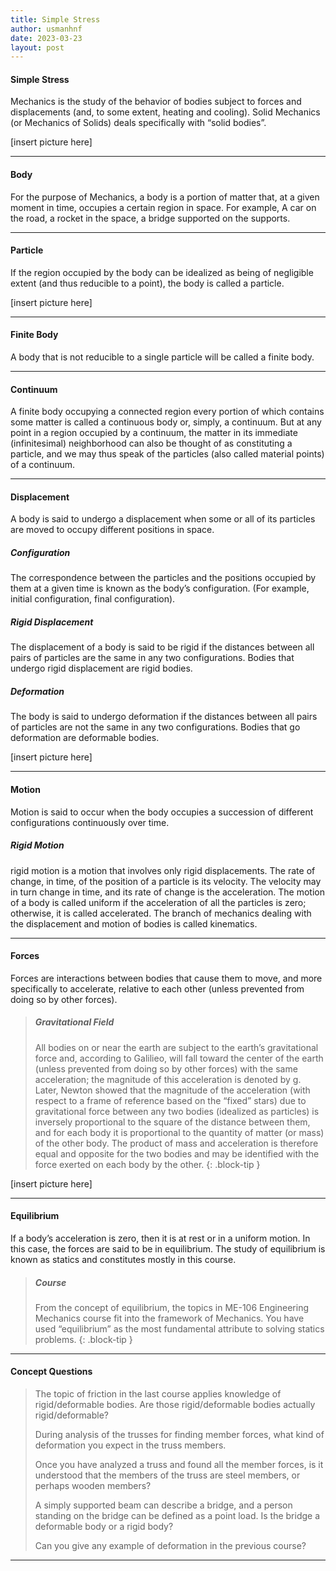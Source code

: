 ```yaml
---
title: Simple Stress
author: usmanhnf
date: 2023-03-23
layout: post
---
```







#### Simple Stress

Mechanics is the study of the behavior of bodies subject to forces and displacements (and, to some extent, heating and cooling). Solid Mechanics (or Mechanics of Solids) deals specifically with “solid bodies”.

[insert picture here]

---

#### Body
For the purpose of Mechanics, a body is a portion of matter that, at a given moment in time, occupies a certain region in space. For example, A car on the road, a rocket in the space, a bridge supported on the supports.

---

#### Particle
If the region occupied by the body can be idealized as being of negligible extent (and thus reducible to a point), the body is called a particle.

[insert picture here]

---

#### Finite Body
A body that is not reducible to a single particle will be called a finite body.

---

#### Continuum
A finite body occupying a connected region every portion of which contains some matter is called a continuous body or, simply, a continuum. But at any point in a region occupied by a continuum, the matter in its immediate (infinitesimal) neighborhood can also be thought of as constituting a particle, and we may thus speak of the particles (also called material points) of a continuum.

---

#### Displacement
A body is said to undergo a displacement when some or all of its particles are moved to occupy different positions in space.


##### Configuration
The correspondence between the particles and the positions occupied by them at a given time is known as the body’s configuration. (For example, initial configuration, final configuration).
##### Rigid Displacement
The displacement of a body is said to be rigid if the distances between all pairs of particles are the same in any two configurations. Bodies that undergo rigid displacement are rigid bodies.
##### Deformation
The body is said to undergo deformation if the distances between all pairs of particles are not the same in any two configurations. Bodies that go deformation are deformable bodies.

[insert picture here]

---

#### Motion
Motion is said to occur when the body occupies a succession of different configurations continuously over time.
##### Rigid Motion
rigid motion is a motion that involves only rigid displacements. The rate of change, in time, of the position of a particle is its velocity. The velocity may in turn change in time, and its rate of change is the acceleration. The motion of a body is called uniform if the acceleration of all the particles is zero; otherwise, it is called accelerated. The branch of mechanics dealing with the displacement and motion of bodies is called kinematics.

---

#### Forces
Forces are interactions between bodies that cause them to move, and more specifically to accelerate, relative to each other (unless prevented from doing so by other forces).

> ##### Gravitational Field
>
> All bodies on or near the earth are subject to the earth’s gravitational force and, according to Galilieo, will fall toward the center of the earth (unless prevented from doing so by other forces) with the same acceleration; the magnitude of this acceleration is denoted by g. Later, Newton showed that the magnitude of the acceleration (with respect to a frame of reference based on the “fixed” stars) due to gravitational force between any two bodies (idealized as particles) is inversely proportional to the square of the distance between them, and for each body it is proportional to the quantity of matter (or mass) of the other body. The product of mass and acceleration is therefore equal and opposite for the two bodies and may be identified with the force exerted on each body by the other.
{: .block-tip }

[insert picture here]

---

#### Equilibrium
If a body’s acceleration is zero, then it is at rest or in a uniform motion. In this case, the forces are said to be in equilibrium. The study of equilibrium is known as statics and constitutes mostly in this course.

> ##### Course
>
> From the concept of equilibrium, the topics in ME-106 Engineering Mechanics course fit into the framework of Mechanics. You have used “equilibrium” as the most fundamental attribute to solving statics problems.
{: .block-tip }

---

#### Concept Questions

> The topic of friction in the last course applies knowledge of rigid/deformable bodies. Are those rigid/deformable bodies actually rigid/deformable?
>
> During analysis of the trusses for finding member forces, what kind of deformation you expect in the truss members. 
>
> Once you have analyzed a truss and found all the member forces, is it understood that the members of the truss are steel members, or perhaps wooden members?
> 
> A simply supported beam can describe a bridge, and a person standing on the bridge can be defined as a point load. Is the bridge a deformable body or a rigid body? 
> 
> Can you give any example of deformation in the previous course?

---
